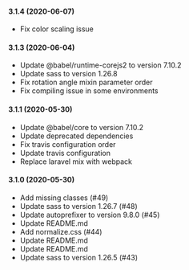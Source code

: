 #### 3.1.4 (2020-06-07)

- Fix color scaling issue

#### 3.1.3 (2020-06-04)

- Update @babel/runtime-corejs2 to version 7.10.2
- Update sass to version 1.26.8
- Fix rotation angle mixin parameter order
- Fix compiling issue in some environments

#### 3.1.1 (2020-05-30)

- Update @babel/core to version 7.10.2
- Update deprecated dependencies
- Fix travis configuration order
- Update travis configuration
- Replace laravel mix with webpack

#### 3.1.0 (2020-05-30)
- Add missing classes (#49)
- Update sass to version 1.26.7 (#48)
- Update autoprefixer to version 9.8.0 (#45)
- Update README.md
- Add normalize.css (#44)
- Update README.md
- Update README.md
- Update sass to version 1.26.5 (#43)